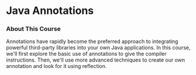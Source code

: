 # Java Annotations

### About This Course
Annotations have rapidly become the preferred approach to integrating powerful third-party libraries
into your own Java applications. In this course, we'll first explore the basic use of annotations to
give the compiler instructions. Then, we'll use more advanced techniques to create our own
annotation and look for it using reflection.
